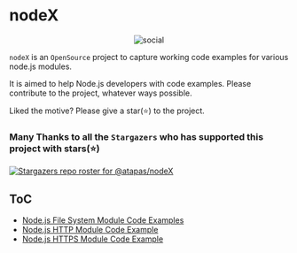 # nodeX

<p align="center">
  <img src="./assets/GitHub-Social.png" alt="social" />
</p>

`nodeX` is an `OpenSource` project to capture working code examples for various node.js modules.

It is aimed to help Node.js developers with code examples. Please contribute to the project, whatever ways possible.

Liked the motive? Please give a star(⭐) to the project.

### Many Thanks to all the `Stargazers` who has supported this project with stars(⭐)

[![Stargazers repo roster for @atapas/nodeX](https://reporoster.com/stars/atapas/nodeX)](https://github.com/atapas/nodeX/stargazers)

## ToC

- [Node.js File System Module Code Examples](./fs-module)
- [Node.js HTTP Module Code Example](./http-module)
- [Node.js HTTPS Module Code Example](./https-module)
